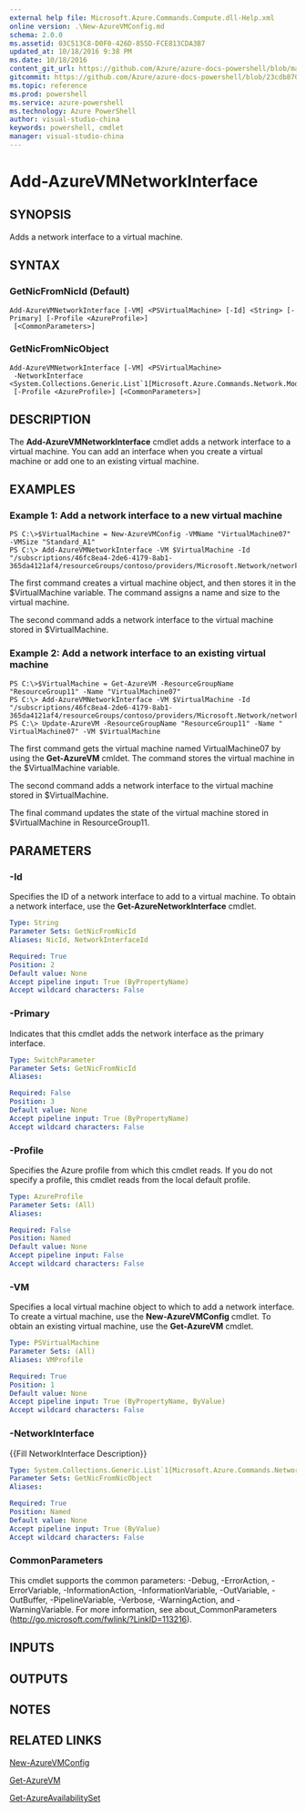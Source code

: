 ```yaml
---
external help file: Microsoft.Azure.Commands.Compute.dll-Help.xml
online version: .\New-AzureVMConfig.md
schema: 2.0.0
ms.assetid: 03C513C8-D0F0-426D-855D-FCE813CDA3B7
updated_at: 10/18/2016 9:38 PM
ms.date: 10/18/2016
content_git_url: https://github.com/Azure/azure-docs-powershell/blob/master/azureps-cmdlets-docs/ResourceManager/AzureRM.Compute/v0.9.8/Add-AzureVMNetworkInterface.md
gitcommit: https://github.com/Azure/azure-docs-powershell/blob/23cdb8705d4ab9807c0e21b238f3b134a7d49c7d/azureps-cmdlets-docs/ResourceManager/AzureRM.Compute/v0.9.8/Add-AzureVMNetworkInterface.md
ms.topic: reference
ms.prod: powershell
ms.service: azure-powershell
ms.technology: Azure PowerShell
author: visual-studio-china
keywords: powershell, cmdlet
manager: visual-studio-china
---
```


# Add-AzureVMNetworkInterface

## SYNOPSIS
Adds a network interface to a virtual machine.

## SYNTAX

### GetNicFromNicId (Default)
```
Add-AzureVMNetworkInterface [-VM] <PSVirtualMachine> [-Id] <String> [-Primary] [-Profile <AzureProfile>]
 [<CommonParameters>]
```

### GetNicFromNicObject
```
Add-AzureVMNetworkInterface [-VM] <PSVirtualMachine>
 -NetworkInterface <System.Collections.Generic.List`1[Microsoft.Azure.Commands.Network.Models.PSNetworkInterface]>
 [-Profile <AzureProfile>] [<CommonParameters>]
```

## DESCRIPTION
The **Add-AzureVMNetworkInterface** cmdlet adds a network interface to a virtual machine.
You can add an interface when you create a virtual machine or add one to an existing virtual machine.

## EXAMPLES

### Example 1: Add a network interface to a new virtual machine
```
PS C:\>$VirtualMachine = New-AzureVMConfig -VMName "VirtualMachine07" -VMSize "Standard_A1" 
PS C:\> Add-AzureVMNetworkInterface -VM $VirtualMachine -Id "/subscriptions/46fc8ea4-2de6-4179-8ab1-365da4121af4/resourceGroups/contoso/providers/Microsoft.Network/networkInterfaces/sshNIC"
```

The first command creates a virtual machine object, and then stores it in the $VirtualMachine variable.
The command assigns a name and size to the virtual machine.

The second command adds a network interface to the virtual machine stored in $VirtualMachine.

### Example 2: Add a network interface to an existing virtual machine
```
PS C:\>$VirtualMachine = Get-AzureVM -ResourceGroupName "ResourceGroup11" -Name "VirtualMachine07"
PS C:\> Add-AzureVMNetworkInterface -VM $VirtualMachine -Id "/subscriptions/46fc8ea4-2de6-4179-8ab1-365da4121af4/resourceGroups/contoso/providers/Microsoft.Network/networkInterfaces/sshNIC"
PS C:\> Update-AzureVM -ResourceGroupName "ResourceGroup11" -Name " VirtualMachine07" -VM $VirtualMachine
```

The first command gets the virtual machine named VirtualMachine07 by using the **Get-AzureVM** cmldet.
The command stores the virtual machine in the $VirtualMachine variable.

The second command adds a network interface to the virtual machine stored in $VirtualMachine.

The final command updates the state of the virtual machine stored in $VirtualMachine in ResourceGroup11.

## PARAMETERS

### -Id
Specifies the ID of a network interface to add to a virtual machine.
To obtain a network interface, use the **Get-AzureNetworkInterface** cmdlet.

```yaml
Type: String
Parameter Sets: GetNicFromNicId
Aliases: NicId, NetworkInterfaceId

Required: True
Position: 2
Default value: None
Accept pipeline input: True (ByPropertyName)
Accept wildcard characters: False
```

### -Primary
Indicates that this cmdlet adds the network interface as the primary interface.

```yaml
Type: SwitchParameter
Parameter Sets: GetNicFromNicId
Aliases: 

Required: False
Position: 3
Default value: None
Accept pipeline input: True (ByPropertyName)
Accept wildcard characters: False
```

### -Profile
Specifies the Azure profile from which this cmdlet reads.
If you do not specify a profile, this cmdlet reads from the local default profile.

```yaml
Type: AzureProfile
Parameter Sets: (All)
Aliases: 

Required: False
Position: Named
Default value: None
Accept pipeline input: False
Accept wildcard characters: False
```

### -VM
Specifies a local virtual machine object to which to add a network interface.
To create a virtual machine, use the **New-AzureVMConfig** cmdlet.
To obtain an existing virtual machine, use the **Get-AzureVM** cmdlet.

```yaml
Type: PSVirtualMachine
Parameter Sets: (All)
Aliases: VMProfile

Required: True
Position: 1
Default value: None
Accept pipeline input: True (ByPropertyName, ByValue)
Accept wildcard characters: False
```

### -NetworkInterface
{{Fill NetworkInterface Description}}

```yaml
Type: System.Collections.Generic.List`1[Microsoft.Azure.Commands.Network.Models.PSNetworkInterface]
Parameter Sets: GetNicFromNicObject
Aliases: 

Required: True
Position: Named
Default value: None
Accept pipeline input: True (ByValue)
Accept wildcard characters: False
```

### CommonParameters
This cmdlet supports the common parameters: -Debug, -ErrorAction, -ErrorVariable, -InformationAction, -InformationVariable, -OutVariable, -OutBuffer, -PipelineVariable, -Verbose, -WarningAction, and -WarningVariable. For more information, see about_CommonParameters (http://go.microsoft.com/fwlink/?LinkID=113216).

## INPUTS

## OUTPUTS

## NOTES

## RELATED LINKS

[New-AzureVMConfig](.\New-AzureVMConfig.md)

[Get-AzureVM](.\Get-AzureVM.md)

[Get-AzureAvailabilitySet](.\Get-AzureAvailabilitySet.md)


